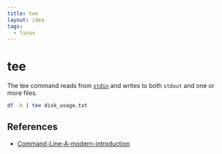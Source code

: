 ```yaml
---
title: tee
layout: idea
tags:
  - linux
---
```


# tee

The tee command reads from [`stdin`](/computer-engineering/Standard-streams) and writes to both
`stdout` and one or more files.

```bash
df -h | tee disk_usage.txt
```

## References

- [Command-Line-A-modern-introduction](/reference/Command-Line-A-modern-introduction)
